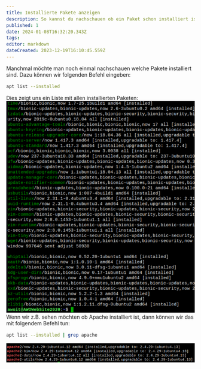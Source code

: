 ```yaml
---
title: Installierte Pakete anzeigen
description: So kannst du nachschauen ob ein Paket schon installiert ist.
published: 1
date: 2024-01-08T16:32:20.343Z
tags: 
editor: markdown
dateCreated: 2023-12-19T16:10:45.559Z
---
```


Manchmal möchte man noch einmal nachschauen welche Pakete installiert sind.
Dazu können wir folgenden Befehl eingeben:
```bash
apt list --installed
```
Dies zeigt uns ein Liste mit allen installierten Paketen:
![apt_paketliste.png](/apt_paketliste.png)
Wenn wir z.B. sehen möchten ob Apache installiert ist, dann können wir das mit folgendem Befehl tun:
```bash
apt list --installed | grep apache
```
![apt_liste_apache.png](/apt_liste_apache.png)
